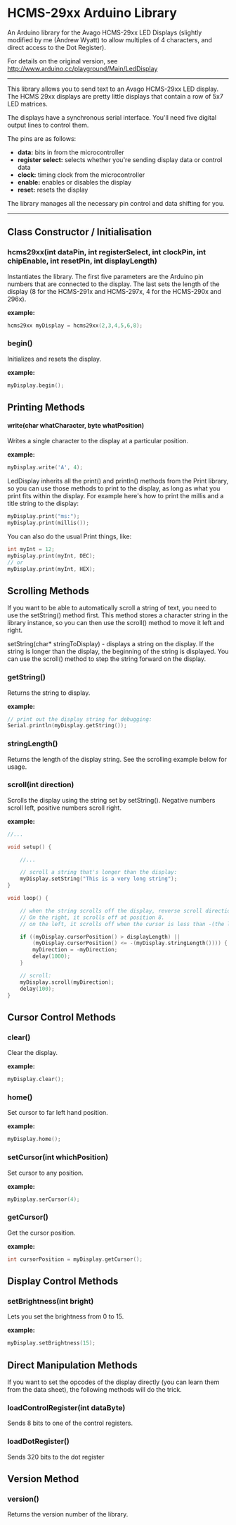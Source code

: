 HCMS-29xx Arduino Library
=========================

An Arduino library for the Avago HCMS-29xx LED Displays (slightly modified by me (Andrew Wyatt) to allow multiples of 4 characters, and direct access to the Dot Register).

For details on the original version, see http://www.arduino.cc/playground/Main/LedDisplay

--------------------------------------------------------------------------------

This library allows you to send text to an Avago HCMS-29xx LED display. The HCMS 29xx displays are pretty little displays that contain a row of 5x7 LED matrices. 

The displays have a synchronous serial interface. You'll need five digital output lines to control them.

The pins are as follows:
* **data:** bits in from the microcontroller
* **register select:** selects whether you're sending display data or control data
* **clock:** timing clock from the microcontroller
* **enable:** enables or disables the display
* **reset:** resets the display 

The library manages all the necessary pin control and data shifting for you.

--------------------------------------------------------------------------------



Class Constructor / Initialisation
----------------------------------

### hcms29xx(int dataPin, int registerSelect, int clockPin, int chipEnable, int resetPin, int displayLength)

Instantiates the library. The first five parameters are the Arduino pin numbers that are connected to the display. The last sets the length of the display (8 for the HCMS-291x and HCMS-297x, 4 for the HCMS-290x and 296x).

**example:**

```c
hcms29xx myDisplay = hcms29xx(2,3,4,5,6,8);
```



### begin()

Initializes and resets the display.

**example:**

```c
myDisplay.begin();
```



Printing Methods
----------------

#### write(char whatCharacter, byte whatPosition)

Writes a single character to the display at a particular position.

**example:**

```c
myDisplay.write('A', 4);
```

LedDisplay inherits all the print() and println() methods from the Print library, so you can use those methods to print to the display, as long as what you print fits within the display. For example here's how to print the millis and a title string to the display:

```c
myDisplay.print("ms:");
myDisplay.print(millis());
```

You can also do the usual Print things, like:

```c
int myInt = 12;
myDisplay.print(myInt, DEC);
// or
myDisplay.print(myInt, HEX);
```



Scrolling Methods
-----------------

If you want to be able to automatically scroll a string of text, you need to use the setString() method first. This method stores a character string in the library instance, so you can then use the scroll() method to move it left and right.

setString(char* stringToDisplay) - displays a string on the display. If the string is longer than the display, the beginning of the string is displayed. You can use the scroll() method to step the string forward on the display.




### getString()

Returns the string to display.

**example:**

```c
// print out the display string for debugging:
Serial.println(myDisplay.getString());
```



### stringLength()

Returns the length of the display string. See the scrolling example below for usage.



### scroll(int direction)

Scrolls the display using the string set by setString(). Negative numbers scroll left, positive numbers scroll right.

**example:**

```c
//...

void setup() { 

    //...

    // scroll a string that's longer than the display:
    myDisplay.setString("This is a very long string");
}

void loop() {

    // when the string scrolls off the display, reverse scroll direction.
    // On the right, it scrolls off at position 8.
    // on the left, it scrolls off when the cursor is less than -(the length of the string):

    if ((myDisplay.cursorPosition() > displayLength) ||
        (myDisplay.cursorPosition() <= -(myDisplay.stringLength()))) {
        myDirection = -myDirection;
        delay(1000);
    }

    // scroll:
    myDisplay.scroll(myDirection);
    delay(100);
}
```



Cursor Control Methods
----------------------

### clear()

Clear the display.

**example:**

```c
myDisplay.clear();
```



### home()

Set cursor to far left hand position.

**example:**

```c
myDisplay.home();
```



### setCursor(int whichPosition)

Set cursor to any position.

**example:**

```c
myDisplay.serCursor(4);
```



### getCursor()

Get the cursor position.

**example:**

```c
int cursorPosition = myDisplay.getCursor();
```



Display Control Methods
-----------------------

### setBrightness(int bright)

Lets you set the brightness from 0 to 15.

**example:**

```c
myDisplay.setBrightness(15);
```



Direct Manipulation Methods
---------------------------

If you want to set the opcodes of the display directly (you can learn them from the data sheet), the following methods will do the trick.




### loadControlRegister(int dataByte)

Sends 8 bits to one of the control registers.




### loadDotRegister() 

Sends 320 bits to the dot register




Version Method
--------------

### version()

Returns the version number of the library. 